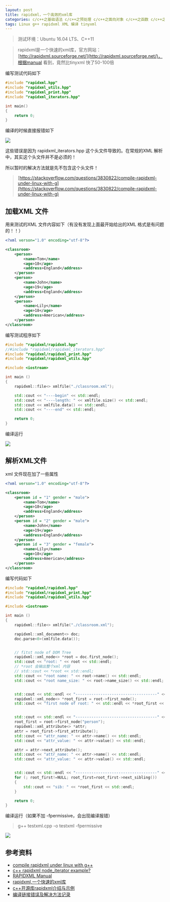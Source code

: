 ```yaml
---
layout: post
title: rapidxml，一个高效的xml库
categories: c/c++之基础语法 c/c++之预处理 c/c++之面向对象 c/c++之函数 c/c++之指针与内存
tags: Linux g++ rapidxml XML 编译 tinyxml
---
```


>测试环境：Ubuntu 16.04 LTS、C++11

>rapidxml是一个快速的xml库，官方网站：[http://rapidxml.sourceforge.net/](http://rapidxml.sourceforge.net/)，根据manual 看到，竟然比tinyxml 快了50-100倍

编写测试代码如下

```c++
#include "rapidxml.hpp"
#include "rapidxml_utils.hpp"
#include "rapidxml_print.hpp"
#include "rapidxml_iterators.hpp"

int main()
{
    return 0;
}
```

编译的时候直接报错如下

![](../media/image/2019-11-02/01.png)

这些错误是因为 rapidxml_iterators.hpp 这个头文件导致的。在常规的XML 解析中，其实这个头文件并不是必须的！

所以暂时的解决方法就是先不包含这个头文件！

>[https://stackoverflow.com/questions/3830822/compile-rapidxml-under-linux-with-g](https://stackoverflow.com/questions/3830822/compile-rapidxml-under-linux-with-g)

## 加载XML 文件

用来测试的XML 文件内容如下（有没有发现上面最开始给出的XML 格式是有问题的！！）

```xml
<?xml verson="1.0" encoding="utf-8"?>

<classroom>
    <person>
        <name>Tom</name>
        <age>18</age>
        <address>England</address>
    </person>
    <person>
        <name>John</name>
        <age>19</age>
        <address>England</address>
    </person>
    <person>
        <name>Lily</name>
        <age>18</age>
        <address>American</address>
    </person>
</classroom>
```

编写测试程序如下

```c++
#include "rapidxml/rapidxml.hpp"
//#include "rapidxml/rapidxml_iterators.hpp"
#include "rapidxml/rapidxml_print.hpp"
#include "rapidxml/rapidxml_utils.hpp"

#include <iostream>

int main ()
{
    rapidxml::file<> xmlfile("./classroom.xml");

    std::cout << "----begin" << std::endl;
    std::cout << "----length: " << xmlfile.size() << std::endl;
    std::cout << xmlfile.data() << std::endl;
    std::cout << "----end" << std::endl;

    return 0;
}
```

编译运行

![](../media/image/2019-11-02/02.png)

## 解析XML文件

xml 文件现在加了一些属性

```xml
<?xml verson="1.0" encoding="utf-8"?>

<classroom>
    <person id = "1" gender = "male">
        <name>Tom</name>
        <age>18</age>
        <address>England</address>
    </person>
    <person id = "2" gender = "male">
        <name>John</name>
        <age>19</age>
        <address>England</address>
    </person>
    <person id = "3" gender = "female">
        <name>Lily</name>
        <age>18</age>
        <address>American</address>
    </person>
</classroom>

```

编写代码如下

```c++
#include "rapidxml/rapidxml.hpp"
#include "rapidxml/rapidxml_print.hpp"
#include "rapidxml/rapidxml_utils.hpp"

#include <iostream>

int main ()
{
    rapidxml::file<> xmlfile("./classroom.xml");

    rapidxml::xml_document<> doc;
    doc.parse<0>(xmlfile.data());


    // fitst node of DOM Tree
    rapidxml::xml_node<> *root = doc.first_node();
    std::cout << "root: " << root << std::endl;
    // *root 会输出整个xml 内容
    // std::cout << *root << std::endl;
    std::cout << "root name: " << root->name() << std::endl;
    std::cout << "root name_size: " << root->name_size() << std::endl;


    std::cout << std::endl << "------------------------------------" << std::endl;
    rapidxml::xml_node<> *root_first = root->first_node();
    std::cout << "first node of root: " << std::endl << *root_first << std::endl;


    std::cout << std::endl << "------------------------------------" << std::endl;
    root_first = root->first_node("person");
    rapidxml::xml_attribute<> *attr;
    attr = root_first->first_attribute();
    std::cout << "attr_name: " << attr->name() << std::endl;
    std::cout << "attr_value: " << attr->value() << std::endl;

    attr = attr->next_attribute();
    std::cout << "attr_name: " << attr->name() << std::endl;
    std::cout << "attr_value: " << attr->value() << std::endl;


    std::cout << std::endl << "------------------------------------" << std::endl;
    for (; root_first!=NULL; root_first=root_first->next_sibling())
    {
        std::cout << "sib: " << *root_first << std::endl;
    }

    return 0;
}
```

编译运行（如果不加 -fpermissive，会出现编译报错）

>g++ testxml.cpp -o testxml -fpermissive

![](../media/image/2019-11-02/03.png)

## 参考资料

* [compile rapidxml under linux with g++](https://stackoverflow.com/questions/3830822/compile-rapidxml-under-linux-with-g)
* [c++ rapidxml node_iterator example?](https://stackoverflow.com/questions/2104523/c-rapidxml-node-iterator-example)
* [RAPIDXML Manual](http://rapidxml.sourceforge.net/manual.html)
* [rapidxml,一个快速的xml库](https://www.cnblogs.com/lancidie/archive/2013/04/13/3019527.html)
* [c++开源库rapidxml介绍与示例](https://blog.csdn.net/v_xchen_v/article/details/75634273)
* [编译链接错误及解决方法记录](https://blog.csdn.net/woxiwangxuehaocpp/article/details/43764811)